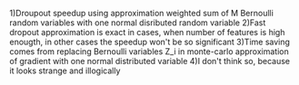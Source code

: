1)Droupout speedup using approximation weighted sum of M Bernoulli random variables with one normal disributed random variable
2)Fast dropout approximation is exact in cases, when number of features is high enougth, in other cases the speedup won't be so significant
3)Time saving comes from replacing Bernoulli variables Z_i in monte-carlo approximation of gradient with one normal distributed variable
4)I don't think so, because it looks strange and illogically

